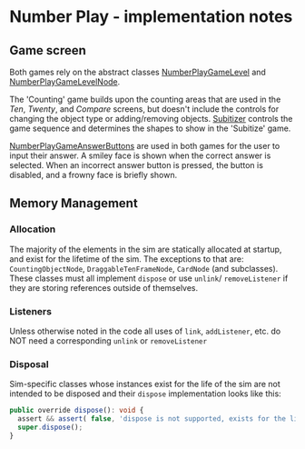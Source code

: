 # Number Play - implementation notes


## Game screen

Both games rely on the abstract classes
[NumberPlayGameLevel](https://github.com/phetsims/number-play/blob/master/js/game/model/NumberPlayGameLevel.ts) and
[NumberPlayGameLevelNode](https://github.com/phetsims/number-play/blob/master/js/game/view/NumberPlayGameLevelNode.ts).

The 'Counting' game builds upon the counting areas that are used in the _Ten_, _Twenty_, and _Compare_ screens, but doesn't
include the controls for changing the object type or adding/removing objects.
[Subitizer](https://github.com/phetsims/number-play/blob/master/js/game/model/Subitizer.ts) controls the game sequence
and determines the shapes to show in the 'Subitize' game.

[NumberPlayGameAnswerButtons](https://github.com/phetsims/number-play/blob/master/js/game/view/NumberPlayGameAnswerButtons.ts)
are used in both games for the user to input their answer. A smiley face is shown when the correct answer is selected. 
When an incorrect answer button is pressed, the button is disabled, and a frowny face is briefly shown. 


## Memory Management

### Allocation
The majority of the elements in the sim are statically allocated at startup, and exist for the lifetime of the sim. The exceptions to that are: `CountingObjectNode`, `DraggableTenFrameNode`, `CardNode` (and subclasses). These classes must all implement `dispose` or use `unlink`/ `removeListener` if they are storing references outside of themselves.

### Listeners
Unless otherwise noted in the code all uses of `link`, `addListener`, etc. do NOT need a corresponding `unlink` or `removeListener`

### Disposal
Sim-specific classes whose instances exist for the life of the sim are not intended to be disposed and their `dispose` implementation looks like this:

```ts
public override dispose(): void {
  assert && assert( false, 'dispose is not supported, exists for the lifetime of the sim' );
  super.dispose();
}
```